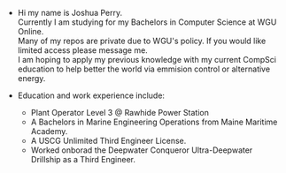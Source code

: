 - Hi my name is Joshua Perry.<br/>
  Currently I am studying for my Bachelors in Computer Science at WGU Online.<br/>
  Many of my repos are private due to WGU's policy. If you would like limited access please message me.<br/>
  I am hoping to apply my previous knowledge with my current CompSci education to help better the world via emmision control or alternative energy.
  
- Education and work experience include:
  - Plant Operator Level 3 @ Rawhide Power Station
  - A Bachelors in Marine Engineering Operations from Maine Maritime Academy.
  - A USCG Unlimited Third Engineer License.
  - Worked onborad the Deepwater Conqueror Ultra-Deepwater Drillship as a Third Engineer.
